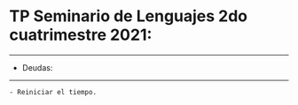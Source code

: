 # TP Seminario de Lenguajes 2do cuatrimestre 2021:
--------------------------------------------------

- Deudas:
---------

	- Reiniciar el tiempo.